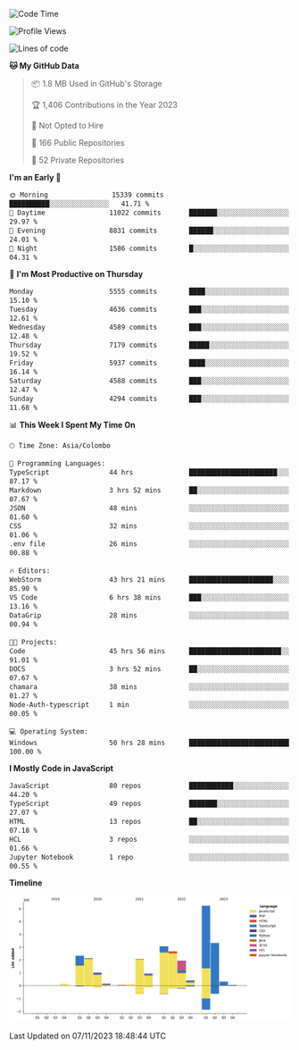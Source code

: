 
<!--START_SECTION:waka-->
![Code Time](http://img.shields.io/badge/Code%20Time-1%2C366%20hrs%2020%20mins-blue)

![Profile Views](http://img.shields.io/badge/Profile%20Views-7-blue)

![Lines of code](https://img.shields.io/badge/From%20Hello%20World%20I%27ve%20Written-26.9%20million%20lines%20of%20code-blue)

**🐱 My GitHub Data** 

> 📦 1.8 MB Used in GitHub's Storage 
 > 
> 🏆 1,406 Contributions in the Year 2023
 > 
> 🚫 Not Opted to Hire
 > 
> 📜 166 Public Repositories 
 > 
> 🔑 52 Private Repositories 
 > 
**I'm an Early 🐤** 

```text
🌞 Morning                15339 commits       ██████████░░░░░░░░░░░░░░░   41.71 % 
🌆 Daytime                11022 commits       ███████░░░░░░░░░░░░░░░░░░   29.97 % 
🌃 Evening                8831 commits        ██████░░░░░░░░░░░░░░░░░░░   24.01 % 
🌙 Night                  1586 commits        █░░░░░░░░░░░░░░░░░░░░░░░░   04.31 % 
```
📅 **I'm Most Productive on Thursday** 

```text
Monday                   5555 commits        ████░░░░░░░░░░░░░░░░░░░░░   15.10 % 
Tuesday                  4636 commits        ███░░░░░░░░░░░░░░░░░░░░░░   12.61 % 
Wednesday                4589 commits        ███░░░░░░░░░░░░░░░░░░░░░░   12.48 % 
Thursday                 7179 commits        █████░░░░░░░░░░░░░░░░░░░░   19.52 % 
Friday                   5937 commits        ████░░░░░░░░░░░░░░░░░░░░░   16.14 % 
Saturday                 4588 commits        ███░░░░░░░░░░░░░░░░░░░░░░   12.47 % 
Sunday                   4294 commits        ███░░░░░░░░░░░░░░░░░░░░░░   11.68 % 
```


📊 **This Week I Spent My Time On** 

```text
🕑︎ Time Zone: Asia/Colombo

💬 Programming Languages: 
TypeScript               44 hrs              ██████████████████████░░░   87.17 % 
Markdown                 3 hrs 52 mins       ██░░░░░░░░░░░░░░░░░░░░░░░   07.67 % 
JSON                     48 mins             ░░░░░░░░░░░░░░░░░░░░░░░░░   01.60 % 
CSS                      32 mins             ░░░░░░░░░░░░░░░░░░░░░░░░░   01.06 % 
.env file                26 mins             ░░░░░░░░░░░░░░░░░░░░░░░░░   00.88 % 

🔥 Editors: 
WebStorm                 43 hrs 21 mins      █████████████████████░░░░   85.90 % 
VS Code                  6 hrs 38 mins       ███░░░░░░░░░░░░░░░░░░░░░░   13.16 % 
DataGrip                 28 mins             ░░░░░░░░░░░░░░░░░░░░░░░░░   00.94 % 

🐱‍💻 Projects: 
Code                     45 hrs 56 mins      ███████████████████████░░   91.01 % 
DOCS                     3 hrs 52 mins       ██░░░░░░░░░░░░░░░░░░░░░░░   07.67 % 
chamara                  38 mins             ░░░░░░░░░░░░░░░░░░░░░░░░░   01.27 % 
Node-Auth-typescript     1 min               ░░░░░░░░░░░░░░░░░░░░░░░░░   00.05 % 

💻 Operating System: 
Windows                  50 hrs 28 mins      █████████████████████████   100.00 % 
```

**I Mostly Code in JavaScript** 

```text
JavaScript               80 repos            ███████████░░░░░░░░░░░░░░   44.20 % 
TypeScript               49 repos            ███████░░░░░░░░░░░░░░░░░░   27.07 % 
HTML                     13 repos            ██░░░░░░░░░░░░░░░░░░░░░░░   07.18 % 
HCL                      3 repos             ░░░░░░░░░░░░░░░░░░░░░░░░░   01.66 % 
Jupyter Notebook         1 repo              ░░░░░░░░░░░░░░░░░░░░░░░░░   00.55 % 
```



**Timeline**

![Lines of Code chart](https://raw.githubusercontent.com/ccweerasinghe1994/ccweerasinghe1994/master/assets/bar_graph.png)


 Last Updated on 07/11/2023 18:48:44 UTC
<!--END_SECTION:waka-->
